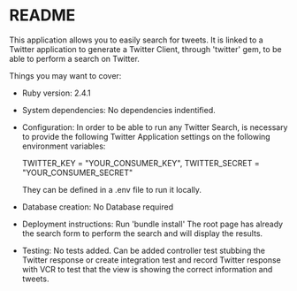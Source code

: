 # README

This application allows you to easily search for tweets. It is linked to a Twitter application to generate a Twitter Client, through 'twitter' gem, to be able to perform a search on Twitter.

Things you may want to cover:

* Ruby version:
  2.4.1

* System dependencies:
  No dependencies indentified.

* Configuration:
  In order to be able to run any Twitter Search, is necessary to provide the following Twitter Application settings on the
  following environment variables:

  TWITTER_KEY    = "YOUR_CONSUMER_KEY", 
  TWITTER_SECRET = "YOUR_CONSUMER_SECRET"

  They can be defined in a .env file to run it locally.

* Database creation:
  No Database required

* Deployment instructions:
  Run 'bundle install'
  The root page has already the search form to perform the search and will display the results.

* Testing:
  No tests added. Can be added controller test stubbing the Twitter response or create integration test and record Twitter response with VCR to test that the view is showing the correct information and tweets.
